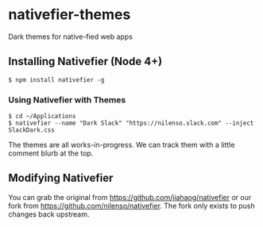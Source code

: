 # nativefier-themes
Dark themes for native-fied web apps

## Installing Nativefier (Node 4+)

```
$ npm install nativefier -g
```

### Using Nativefier with Themes

```
$ cd ~/Applications
$ nativefier --name "Dark Slack" "https://nilenso.slack.com" --inject SlackDark.css
```

The themes are all works-in-progress. We can track them with a little comment blurb at the top.

## Modifying Nativefier

You can grab the original from https://github.com/jiahaog/nativefier or our fork from https://github.com/nilenso/nativefier. The fork only exists to push changes back upstream.